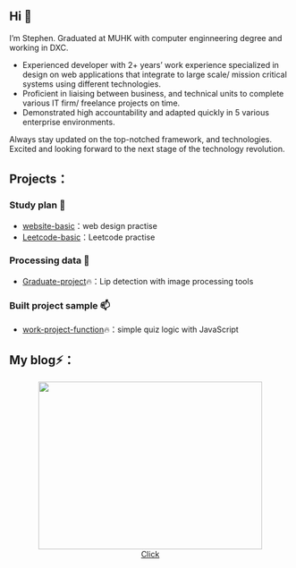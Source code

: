 ## Hi 👋

I’m Stephen. Graduated at MUHK with computer enginneering degree and working in DXC.

- Experienced developer with 2+ years’ work experience specialized in design on web applications that integrate to large scale/ mission critical systems using different technologies. 
- Proficient in liaising between business, and technical units to complete various IT firm/ freelance projects on time. 
- Demonstrated high accountability and adapted quickly in 5 various enterprise environments.

Always stay updated on the top-notched framework, and technologies. Excited and looking forward to the next stage of the technology revolution.

## Projects：

### Study plan 🌱
* [website-basic](https://github.com/Stephenlkc1/Coursea-test)：web design practise
* [Leetcode-basic](https://github.com/Stephenlkc1)：Leetcode practise

### Processing data 🔭
* [Graduate-project](https://github.com/Stephenlkc1/FYP-Lip_analysis-2021)🔥：Lip detection with image processing tools

### Built project sample 📫
* [work-project-function](https://github.com/Stephenlkc1/Job-Sample-Quiz-system-2021)🔥：simple quiz logic with JavaScript

## My blog⚡：

<div align="center"><img src="https://i.imgur.com/Ns7zm3O.png" data-img="1" width="400" height="300"></img>
<br>
<a href="https://github.com/Stephenlkc1/Job-Sample-Quiz-system-2021" target="_blank">Click</a>
</div>
